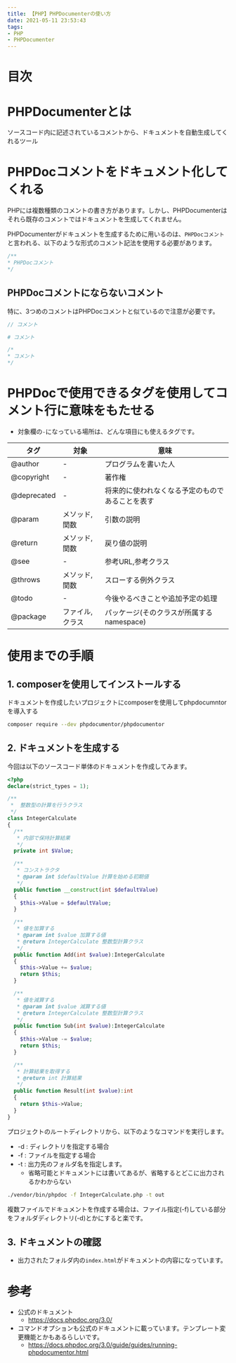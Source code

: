 ```yaml
---
title: 【PHP】PHPDocumenterの使い方
date: 2021-05-11 23:53:43
tags:
- PHP
- PHPDocumenter
---
```

# 目次
<!-- toc -->
<!-- more -->

# PHPDocumenterとは
ソースコード内に記述されているコメントから、ドキュメントを自動生成してくれるツール

# PHPDocコメントをドキュメント化してくれる
PHPには複数種類のコメントの書き方があります。しかし、PHPDocumenterはそれら既存のコメントではドキュメントを生成してくれません。

PHPDocumenterがドキュメントを生成するために用いるのは、`PHPDocコメント`と言われる、以下のような形式のコメント記法を使用する必要があります。

```php
/**
* PHPDocコメント
*/
```

## PHPDocコメントにならないコメント
特に、3つめのコメントはPHPDocコメントと似ているので注意が必要です。
```php
// コメント

# コメント

/*
* コメント
*/
```

# PHPDocで使用できるタグを使用してコメント行に意味をもたせる
- 対象欄の`-`になっている場所は、どんな項目にも使えるタグです。

| タグ          | 対象       | 意味                         | 
|-------------|----------|----------------------------| 
| @author     | -        | プログラムを書いた人                 | 
| @copyright  | -        | 著作権                        | 
| @deprecated | -        | 将来的に使われなくなる予定のものであることを表す   | 
| @param      | メソッド,関数  | 引数の説明                      | 
| @return     | メソッド,関数  | 戻り値の説明                     | 
| @see        | -        | 参考URL,参考クラス                | 
| @throws     | メソッド,関数  | スローする例外クラス                 | 
| @todo       | -        | 今後やるべきことや追加予定の処理           | 
| @package    | ファイル,クラス | パッケージ(そのクラスが所属するnamespace) | 

# 使用までの手順
## 1. composerを使用してインストールする
ドキュメントを作成したいプロジェクトにcomposerを使用してphpdocumntorを導入する
```bash
composer require --dev phpdocumentor/phpdocumentor
```
## 2. ドキュメントを生成する
今回は以下のソースコード単体のドキュメントを作成してみます。
```php
<?php
declare(strict_types = 1);

/**
 *  整数型の計算を行うクラス
 */
class IntegerCalculate
{
  /**
   * 内部で保持計算結果
   */
  private int $Value;

  /**
   * コンストラクタ
   * @param int $defaultValue 計算を始める初期値
   */
  public function __construct(int $defaultValue)
  {
    $this->Value = $defaultValue;
  }

  /**
   * 値を加算する
   * @param int $value 加算する値
   * @return IntegerCalculate 整数型計算クラス
   */
  public function Add(int $value):IntegerCalculate
  {
    $this->Value += $value;
    return $this;
  }

  /**
   * 値を減算する
   * @param int $value 減算する値
   * @return IntegerCalculate 整数型計算クラス
   */
  public function Sub(int $value):IntegerCalculate
  {
    $this->Value -= $value;
    return $this;
  }

  /**
   * 計算結果を取得する
   * @return int 計算結果
   */
  public function Result(int $value):int
  {
    return $this->Value;
  }
}
```
プロジェクトのルートディレクトリから、以下のようなコマンドを実行します。
- -d : ディレクトリを指定する場合
- -f : ファイルを指定する場合
- -t : 出力先のフォルダ名を指定します。
  - 省略可能とドキュメントには書いてあるが、省略するとどこに出力されるかわからない
```bash
./vendor/bin/phpdoc -f IntegerCalculate.php -t out
```

複数ファイルでドキュメントを作成する場合は、ファイル指定(-f)している部分をフォルダディレクトリ(-d)とかにすると楽です。

## 3. ドキュメントの確認 
- 出力されたフォルダ内の`index.html`がドキュメントの内容になっています。

# 参考
- 公式のドキュメント
  - https://docs.phpdoc.org/3.0/
- コマンドオプションも公式のドキュメントに載っています。テンプレート変更機能とかもあるらしいです。
  - https://docs.phpdoc.org/3.0/guide/guides/running-phpdocumentor.html

